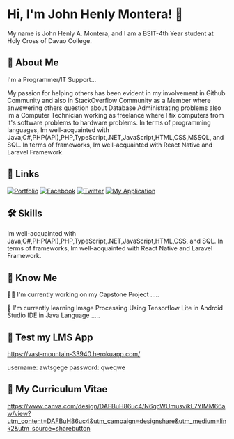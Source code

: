 
# Hi, I'm John Henly Montera! 👋

My name is John Henly A. Montera, and I am a BSIT-4th Year student at Holy Cross of Davao College. 


## 🚀 About Me
I'm a Programmer/IT Support...

My passion for helping others has been evident in my involvement in Github Community and also in StackOverflow Community as a Member where anwswering others question about Database Administrating problems also im a Computer Technician working as freelance where I fix computers from it's software problems to hardware problems. In terms of programming languages, Im well-acquainted with Java,C#,PHP(API),PHP,TypeScript,.NET,JavaScript,HTML,CSS,MSSQL, and SQL. In terms of frameworks, Im well-acquainted with React Native and Laravel Framework.
## 🔗 Links
[![Portfolio](https://img.shields.io/badge/my_portfolio-000?style=for-the-badge&logo=ko-fi&logoColor=white)](https://henly09.github.io/MyPortfolio/)
[![Facebook](https://img.shields.io/badge/facebook-0A66C2?style=for-the-badge&logo=facebook&logoColor=white)](https://www.facebook.com/mhax.ter/)
[![Twitter](https://img.shields.io/badge/twitter-1DA1F2?style=for-the-badge&logo=twitter&logoColor=white)](https://twitter.com/HenzQwerty)
[![My Application](https://img.shields.io/badge/My_Application-8cdcd4?style=for-the-badge&logo=AddThis&logoColor=white)](https://vast-mountain-33940.herokuapp.com/)


## 🛠 Skills
Im well-acquainted with Java,C#,PHP(API),PHP,TypeScript,.NET,JavaScript,HTML,CSS, and SQL. In terms of frameworks, Im well-acquainted with React Native and Laravel Framework.


## 👥 Know Me

👩‍💻 I'm currently working on my Capstone Project .....

🧠 I'm currently learning Image Processing Using Tensorflow Lite in Android Studio IDE in Java Language .....

## 📝 Test my LMS App 

https://vast-mountain-33940.herokuapp.com/

username: awtsgege
password: qweqwe

## 📜 My Curriculum Vitae

https://www.canva.com/design/DAFBuH86uc4/N6gcWUmusvikL7YIMM66aw/view?utm_content=DAFBuH86uc4&utm_campaign=designshare&utm_medium=link2&utm_source=sharebutton

